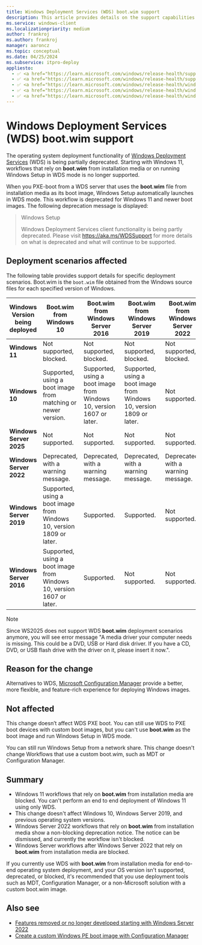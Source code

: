 ```yaml
---
title: Windows Deployment Services (WDS) boot.wim support
description: This article provides details on the support capabilities of WDS for end to end operating system deployment.
ms.service: windows-client
ms.localizationpriority: medium
author: frankroj
ms.author: frankroj
manager: aaroncz
ms.topic: conceptual
ms.date: 04/25/2024
ms.subservice: itpro-deploy
appliesto:
  - ✅ <a href="https://learn.microsoft.com/windows/release-health/supported-versions-windows-client" target="_blank">Windows 11</a>
  - ✅ <a href="https://learn.microsoft.com/windows/release-health/supported-versions-windows-client" target="_blank">Windows 10</a>
  - ✅ <a href="https://learn.microsoft.com/windows/release-health/windows-server-release-info" target="_blank">Windows Server 2022</a>
  - ✅ <a href="https://learn.microsoft.com/windows/release-health/windows-server-release-info" target="_blank">Windows Server 2019</a>
  - ✅ <a href="https://learn.microsoft.com/windows/release-health/windows-server-release-info" target="_blank">Windows Server 2016</a>
---
```


# Windows Deployment Services (WDS) boot.wim support

The operating system deployment functionality of [Windows Deployment Services](/previous-versions/windows/it-pro/windows-server-2012-r2-and-2012/hh831764(v=ws.11)) (WDS) is being partially deprecated. Starting with Windows 11, workflows that rely on **boot.wim** from installation media or on running Windows Setup in WDS mode is no longer supported.

When you PXE-boot from a WDS server that uses the **boot.wim** file from installation media as its boot image, Windows Setup automatically launches in WDS mode. This workflow is deprecated for Windows 11 and newer boot images. The following deprecation message is displayed:

> Windows Setup
>
> Windows Deployment Services client functionality is being partly deprecated. Please visit https://aka.ms/WDSSupport for more details on what is deprecated and what will continue to be supported.

## Deployment scenarios affected

The following table provides support details for specific deployment scenarios. Boot.wim is the `boot.wim` file obtained from the Windows source files for each specified version of Windows.

|Windows Version being deployed |Boot.wim from Windows 10|Boot.wim from Windows Server 2016|Boot.wim from Windows Server 2019|Boot.wim from Windows Server 2022|Boot.wim from Windows 11|
|--- |--- |--- |--- |--- |--- |
|**Windows 11**|Not supported, blocked.|Not supported, blocked.|Not supported, blocked.|Not supported, blocked.|Not supported, blocked.|
|**Windows 10**|Supported, using a boot image from matching or newer version.|Supported, using a boot image from Windows 10, version 1607 or later.|Supported, using a boot image from Windows 10, version 1809 or later.|Not supported.|Not supported.|
|**Windows Server 2025**|Not supported.|Not supported.|Not supported.|Not supported.|Not supported.|
|**Windows Server 2022**|Deprecated, with a warning message.|Deprecated, with a warning message.|Deprecated, with a warning message.|Deprecated, with a warning message.|Not supported.|
|**Windows Server 2019**|Supported, using a boot image from Windows 10, version 1809 or later.|Supported.|Supported.|Not supported.|Not supported.|
|**Windows Server 2016**|Supported, using a boot image from Windows 10, version 1607 or later.|Supported.|Not supported.|Not supported.|Not supported.|

> [!NOTE]
> Since WS2025 does not support WDS **boot.wim** deployment scenarios anymore, you will see error message "A media driver your computer needs is missing. This could be a DVD, USB or Hard disk driver. If you have a CD, DVD, or USB flash drive with the driver on it, please insert it now.".
## Reason for the change

Alternatives to WDS, [Microsoft Configuration Manager](/mem/configmgr/) provide a better, more flexible, and feature-rich experience for deploying Windows images.

## Not affected

This change doesn’t affect WDS PXE boot. You can still use WDS to PXE boot devices with custom boot images, but you can't use **boot.wim** as the boot image and run Windows Setup in WDS mode.

You can still run Windows Setup from a network share. This change doesn't change Workflows that use a custom boot.wim, such as MDT or Configuration Manager.

## Summary

- Windows 11 workflows that rely on **boot.wim** from installation media are blocked. You can't perform an end to end deployment of Windows 11 using only WDS.
- This change doesn't affect Windows 10, Windows Server 2019, and previous operating system versions.
- Windows Server 2022 workflows that rely on **boot.wim** from installation media show a non-blocking deprecation notice. The notice can be dismissed, and currently the workflow isn't blocked.
- Windows Server workflows after Windows Server 2022 that rely on **boot.wim** from installation media are blocked.

If you currently use WDS with **boot.wim** from installation media for end-to-end operating system deployment, and your OS version isn't supported, deprecated, or blocked, it's recommended that you use deployment tools such as MDT, Configuration Manager, or a non-Microsoft solution with a custom boot.wim image.

## Also see

- [Features removed or no longer developed starting with Windows Server 2022](/windows-server/get-started/removed-deprecated-features-windows-server-2022#features-were-no-longer-developing)
- [Create a custom Windows PE boot image with Configuration Manager](deploy-windows-cm/create-a-custom-windows-pe-boot-image-with-configuration-manager.md)
